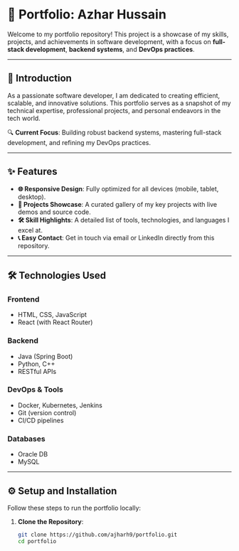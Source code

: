 # 🌟 Portfolio: Azhar Hussain

Welcome to my portfolio repository! This project is a showcase of my skills, projects, and achievements in software development, with a focus on **full-stack development**, **backend systems**, and **DevOps practices**.

---

## 🚀 Introduction

As a passionate software developer, I am dedicated to creating efficient, scalable, and innovative solutions. This portfolio serves as a snapshot of my technical expertise, professional projects, and personal endeavors in the tech world.

🔍 **Current Focus**: Building robust backend systems, mastering full-stack development, and refining my DevOps practices.

---

## ✨ Features

- **🌐 Responsive Design**: Fully optimized for all devices (mobile, tablet, desktop).
- **📁 Projects Showcase**: A curated gallery of my key projects with live demos and source code.
- **🛠️ Skill Highlights**: A detailed list of tools, technologies, and languages I excel at.
- **📞 Easy Contact**: Get in touch via email or LinkedIn directly from this repository.

---

## 🛠️ Technologies Used

### **Frontend**
- HTML, CSS, JavaScript
- React (with React Router)

### **Backend**
- Java (Spring Boot)
- Python, C++
- RESTful APIs

### **DevOps & Tools**
- Docker, Kubernetes, Jenkins
- Git (version control)
- CI/CD pipelines

### **Databases**
- Oracle DB
- MySQL

---

## ⚙️ Setup and Installation

Follow these steps to run the portfolio locally:

1. **Clone the Repository**:
   ```bash
   git clone https://github.com/ajharh9/portfolio.git
   cd portfolio
